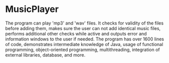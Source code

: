 # MusicPlayer

The program can play 'mp3' and 'wav' files. It checks for validity of the files before adding them, makes sure the user can not add identical music files, performs additional other checks while active and outputs error and information windows to the user if needed. The program has over 1600 lines of code, demonstrates intermediate knowledge of Java, usage of functional programming, object-oriented programming, multithreading, integration of external libraries, database, and more.
